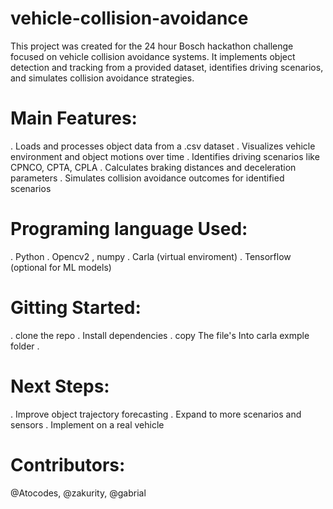 # vehicle-collision-avoidance
This project was created for the 24 hour Bosch hackathon challenge focused on vehicle collision avoidance systems. It implements object detection and tracking from a provided dataset, identifies driving scenarios, and simulates collision avoidance strategies.
# Main Features:
. Loads and processes object data from a .csv dataset
. Visualizes vehicle environment and object motions over time
. Identifies driving scenarios like CPNCO, CPTA, CPLA
. Calculates braking distances and deceleration parameters
. Simulates collision avoidance outcomes for identified scenarios
# Programing language Used:
. Python 
. Opencv2 , numpy
. Carla (virtual enviroment)
. Tensorflow (optional for ML models)
# Gitting Started:
. clone the repo
. Install dependencies
. copy The file's Into carla exmple folder 
. 
# Next Steps:
. Improve object trajectory forecasting
. Expand to more scenarios and sensors
. Implement on a real vehicle
# Contributors:
@Atocodes, @zakurity, @gabrial
